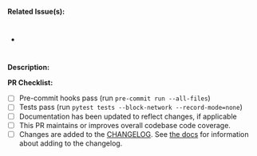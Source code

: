 **Related Issue(s):**

- #

**Description:**

**PR Checklist:**

- [ ] Pre-commit hooks pass (run `pre-commit run --all-files`)
- [ ] Tests pass (run `pytest tests --block-network --record-mode=none`)
- [ ] Documentation has been updated to reflect changes, if applicable
- [ ] This PR maintains or improves overall codebase code coverage.
- [ ] Changes are added to the [CHANGELOG](https://github.com/stac-utils/pystac/blob/main/CHANGELOG.md). See [the docs](https://pystac.readthedocs.io/en/latest/contributing.html#changelog) for information about adding to the changelog.

